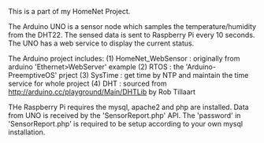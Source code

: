 This is a part of my HomeNet Project.

The Arduino UNO is a sensor node which samples the temperature/humidity from the DHT22. The sensed data is sent to Raspberry Pi every 10 seconds. The UNO has a web service to display the current status. 

The Arduino project includes:
(1) HomeNet_WebSensor : originally from arduino 'Ethernet>WebServer' example
(2) RTOS : the 'Arduino-PreemptiveOS' prject 
(3) SysTime : get time by NTP and maintain the time service for whole project
(4) DHT : sourced from http://arduino.cc/playground/Main/DHTLib by Rob Tillaart

THe Raspberry Pi requires the mysql, apache2 and php are installed. 
Data from UNO is  received by the 'SensorReport.php' API.  The 'password' in 'SensorReport.php' is required to be setup according to your own mysql installation.